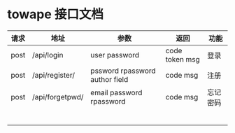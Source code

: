 # towape 接口文档



| 请求 | 地址            | 参数                           | 返回           | 功能     |
| ---- | --------------- | ------------------------------ | -------------- | -------- |
| post | /api/login      | user password                  | code token msg | 登录     |
| post | /api/register/  | pssword rpassword author field | code msg       | 注册     |
| post | /api/forgetpwd/ | email password rpassword       | code msg       | 忘记密码 |
|      |                 |                                |                |          |
|      |                 |                                |                |          |
|      |                 |                                |                |          |
|      |                 |                                |                |          |
|      |                 |                                |                |          |
|      |                 |                                |                |          |

